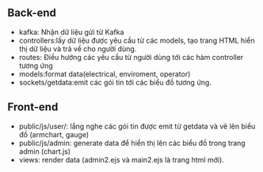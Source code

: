 
## **Back-end**
* kafka: Nhận dữ liệu gửi từ Kafka
* controllers:lấy dữ liệu được yêu cầu từ các models, 
tạo trang HTML hiển thị dữ liệu và trả về cho người dùng.
* routes: Điều hướng các yêu cầu từ người dùng tới các hàm controller tương ứng
* models:format data(electrical, enviroment, operator)
* sockets/getdata:emit các gói tin tới các biểu đồ tương ứng.

## **Front-end**
* public/js/user/: lắng nghe các gói tin được emit từ getdata và vẽ lên biểu đồ (armchart, gauge)
* public/js/admin: generate data để hiển thị lên các biểu đồ trong trang admin (chart.js)
* views: render data (admin2.ejs và main2.ejs là trang html mới).

